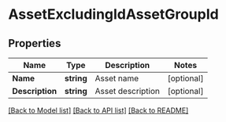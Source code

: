 # AssetExcludingIdAssetGroupId

## Properties

Name | Type | Description | Notes
------------ | ------------- | ------------- | -------------
**Name** | **string** | Asset name | [optional] 
**Description** | **string** | Asset description | [optional] 

[[Back to Model list]](../README.md#documentation-for-models) [[Back to API list]](../README.md#documentation-for-api-endpoints) [[Back to README]](../README.md)


